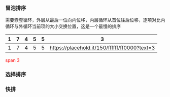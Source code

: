 ### 冒泡排序
  需要嵌套循环，外层从最后一位向内位移，内层循环从首位往后位移，逐项对比内循环与外循环当前项的大小交换位置，这是一个最慢的排序
  
| 1 | 7 | 4 | 5 | 5 | 3 |
| ---- | ---- | ---- | ---- | ---- | ---- |
| 1 | 7 | 4 | 5 | 5 | https://placehold.it/150/ffffff/ff0000?text=3 |

  <span style="color:red">span</span>
  <font color=red>3</font>

### 选择排序

### 快排
